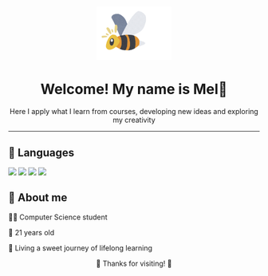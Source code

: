 <p align="center">
  <img src="gifabelhapngcortado-ezgif.com-crop.gif?raw=true" width="150" alt="gif abelha" />
</p> 


<h1 align="center">Welcome! My name is Mel🍯</h1>

<p align= "center">Here I apply what I learn from courses, developing new ideas and exploring my creativity </p>

---

<h2>🐝 Languages </h2>

<img src="https://img.shields.io/badge/Python-DA70D6?style=plastic&logo=python&logoColor=white"/> <img src="https://img.shields.io/badge/HTML-FF69B4?style=plastic&logo=html5&logoColor=white"/> <img src="https://img.shields.io/badge/CSS-DA70D6?style=plastic&logo=css3&logoColor=white"/> <img src="https://img.shields.io/badge/C-FF69B4?style=plastic&logo=c&logoColor=white"/>

<h2>🐝 About me</h2>
<p>👩‍💻 Computer Science student</p>
<p>🌟 21 years old</p>
<p>🍯 Living a sweet journey of lifelong learning</p>


<p align="center">🍯 Thanks for visiting! 🍯</p>
